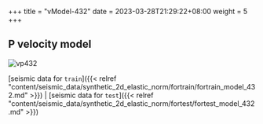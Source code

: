 +++
title = "vModel-432"
date =  2023-03-28T21:29:22+08:00
weight = 5
+++

## P velocity model

![vp432](/images/data_prepare/velocity-model/vp_432.svg?width=40pc) 

[seismic data for `train`]({{< relref "content/seismic_data/synthetic_2d_elastic_norm/fortrain/fortrain_model_432.md" >}}) | 
[seismic data for `test`]({{< relref "content/seismic_data/synthetic_2d_elastic_norm/fortest/fortest_model_432.md" >}})


